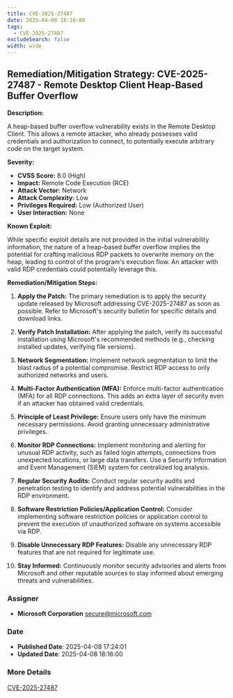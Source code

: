 ```yaml
---
title: CVE-2025-27487
date: 2025-04-08 18:16:00
tags:
  - CVE-2025-27487
excludeSearch: false
width: wide
---
```


## Remediation/Mitigation Strategy: CVE-2025-27487 - Remote Desktop Client Heap-Based Buffer Overflow

**Description:**

A heap-based buffer overflow vulnerability exists in the Remote Desktop Client. This allows a remote attacker, who already possesses valid credentials and authorization to connect, to potentially execute arbitrary code on the target system.

**Severity:**

*   **CVSS Score:** 8.0 (High)
*   **Impact:**  Remote Code Execution (RCE)
*   **Attack Vector:** Network
*   **Attack Complexity:** Low
*   **Privileges Required:** Low (Authorized User)
*   **User Interaction:** None

**Known Exploit:**

While specific exploit details are not provided in the initial vulnerability information, the nature of a heap-based buffer overflow implies the potential for crafting malicious RDP packets to overwrite memory on the heap, leading to control of the program's execution flow. An attacker with valid RDP credentials could potentially leverage this.

**Remediation/Mitigation Steps:**

1.  **Apply the Patch:** The primary remediation is to apply the security update released by Microsoft addressing CVE-2025-27487 as soon as possible. Refer to Microsoft's security bulletin for specific details and download links.

2.  **Verify Patch Installation:** After applying the patch, verify its successful installation using Microsoft's recommended methods (e.g., checking installed updates, verifying file versions).

3.  **Network Segmentation:** Implement network segmentation to limit the blast radius of a potential compromise.  Restrict RDP access to only authorized networks and users.

4.  **Multi-Factor Authentication (MFA):** Enforce multi-factor authentication (MFA) for all RDP connections. This adds an extra layer of security even if an attacker has obtained valid credentials.

5.  **Principle of Least Privilege:** Ensure users only have the minimum necessary permissions.  Avoid granting unnecessary administrative privileges.

6.  **Monitor RDP Connections:** Implement monitoring and alerting for unusual RDP activity, such as failed login attempts, connections from unexpected locations, or large data transfers.  Use a Security Information and Event Management (SIEM) system for centralized log analysis.

7.  **Regular Security Audits:** Conduct regular security audits and penetration testing to identify and address potential vulnerabilities in the RDP environment.

8.  **Software Restriction Policies/Application Control:** Consider implementing software restriction policies or application control to prevent the execution of unauthorized software on systems accessible via RDP.

9.  **Disable Unnecessary RDP Features:** Disable any unnecessary RDP features that are not required for legitimate use.

10. **Stay Informed:**  Continuously monitor security advisories and alerts from Microsoft and other reputable sources to stay informed about emerging threats and vulnerabilities.

### Assigner
- **Microsoft Corporation** <secure@microsoft.com>

### Date
- **Published Date**: 2025-04-08 17:24:01
- **Updated Date**: 2025-04-08 18:16:00

### More Details
[CVE-2025-27487](https://www.cvedetails.com/cve/CVE-2025-27487)
